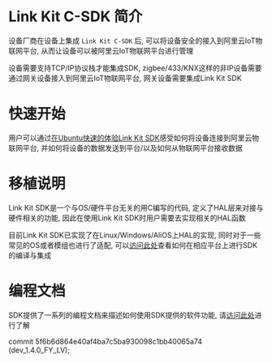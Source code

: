 # Link Kit C-SDK 简介

设备厂商在设备上集成 `Link Kit C-SDK` 后, 可以将设备安全的接入到阿里云IoT物联网平台, 从而让设备可以被阿里云IoT物联网平台进行管理

设备需要支持TCP/IP协议栈才能集成SDK, zigbee/433/KNX这样的非IP设备需要通过网关设备接入到阿里云IoT物联网平台, 网关设备需要集成Link Kit SDK

# 快速开始

用户可以通过[在Ubuntu快速的体验Link Kit SDK](https://help.aliyun.com/document_detail/96624.html)感受如何将设备连接到阿里云物联网平台, 并如何将设备的数据发送到平台/以及如何从物联网平台接收数据

# 移植说明
Link Kit SDK是一个与OS/硬件平台无关的用C编写的代码, 定义了HAL层来对接与硬件相关的功能, 因此在使用Link Kit SDK时用户需要去实现相关的HAL函数

目前Link Kit SDK已实现了在Linux/Windows/AliOS上HAL的实现, 同时对于一些常见的OS或者模组也进行了适配, 可以[访问此处](https://help.aliyun.com/document_detail/97557.html)查看如何在相应平台上进行SDK的编译与集成

# 编程文档

SDK提供了一系列的编程文档来描述如何使用SDK提供的软件功能, 请[访问此处](https://help.aliyun.com/document_detail/96627.html)进行了解

commit 5f6b6d864e40af4ba7c5ba930098c1bb40065a74 (dev_1.4.0_FY_LV);
